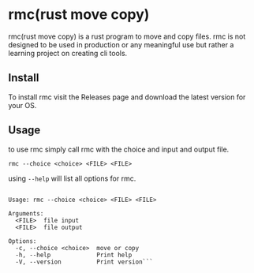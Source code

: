 # rmc(rust move copy)

rmc(rust move copy) is a rust program to move and copy files. rmc is not designed to be used in production or any meaningful use but rather a learning project on creating cli tools.

## Install

To install rmc visit the Releases page and download the latest version for your OS.

## Usage

to use rmc simply call rmc with the choice and input and output file.

```rmc --choice <choice> <FILE> <FILE>```

using ```--help``` will list all options for rmc.

```command line program to move and copy files

Usage: rmc --choice <choice> <FILE> <FILE>

Arguments:
  <FILE>  file input
  <FILE>  file output

Options:
  -c, --choice <choice>  move or copy
  -h, --help             Print help
  -V, --version          Print version```
  